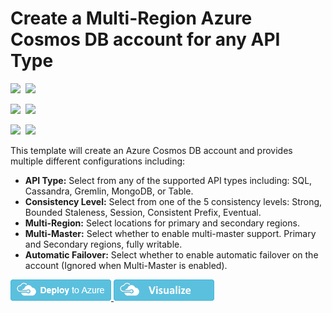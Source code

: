 # Create a Multi-Region Azure Cosmos DB account for any API Type

<IMG SRC="https://azbotstorage.blob.core.windows.net/badges/101-cosmosdb-create-multi-region-account/PublicLastTestDate.svg" />&nbsp;
<IMG SRC="https://azbotstorage.blob.core.windows.net/badges/101-cosmosdb-create-multi-region-account/PublicDeployment.svg" />&nbsp;

<IMG SRC="https://azbotstorage.blob.core.windows.net/badges/101-cosmosdb-create-multi-region-account/FairfaxLastTestDate.svg" />&nbsp;
<IMG SRC="https://azbotstorage.blob.core.windows.net/badges/101-cosmosdb-create-multi-region-account/FairfaxDeployment.svg" />&nbsp;

<IMG SRC="https://azbotstorage.blob.core.windows.net/badges/101-cosmosdb-create-multi-region-account/BestPracticeResult.svg" />&nbsp;
<IMG SRC="https://azbotstorage.blob.core.windows.net/badges/101-cosmosdb-create-multi-region-account/CredScanResult.svg" />&nbsp;

This template will create an Azure Cosmos DB account and provides multiple different configurations including:

- **API Type:** Select from any of the supported API types including: SQL, Cassandra, Gremlin, MongoDB, or Table.
- **Consistency Level:** Select from one of the 5 consistency levels: Strong, Bounded Staleness, Session, Consistent Prefix, Eventual.
- **Multi-Region:** Select locations for primary and secondary regions.
- **Multi-Master:** Select whether to enable multi-master support. Primary and Secondary regions, fully writable.
- **Automatic Failover:** Select whether to enable automatic failover on the account (Ignored when Multi-Master is enabled).

<a href="https://portal.azure.com/#create/Microsoft.Template/uri/https%3A%2F%2Fraw.githubusercontent.com%2FAzure%2Fazure-quickstart-templates%2Fmaster%2F101-cosmosdb-create-multi-region-account%2Fazuredeploy.json" target="_blank">
    <img src="https://raw.githubusercontent.com/Azure/azure-quickstart-templates/master/1-CONTRIBUTION-GUIDE/images/deploytoazure.png"/>
</a>
<a href="http://armviz.io/#/?load=https%3A%2F%2Fraw.githubusercontent.com%2FAzure%2Fazure-quickstart-templates%2Fmaster%2F101-cosmosdb-create-multi-region-account%2Fazuredeploy.json" target="_blank">
    <img src="https://raw.githubusercontent.com/Azure/azure-quickstart-templates/master/1-CONTRIBUTION-GUIDE/images/visualizebutton.png"/>
</a>
